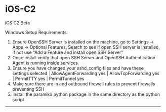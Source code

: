 # iOS-C2

iOS C2 Beta 

Windows Setup Requirements: 

1. Ensure OpenSSH Server is installed on the machine, go to Settings -> Apps -> Optional Features, Search to see if open SSH server is installed, if not use "Add a Feature and install open SSH Server"
2. Once install verify that open SSH Server and OpenSSH Authentication Agent is running inside services
3. Ensure you have changed your sshd_config files and have these settings selected | AllowAgentForwarding yes | AllowTcpForwarding yes |  PermitTTY yes | PermitTunnel yes
4. Make sure there are in and outbound firewall rules to prevent firewalls preventing SSH
5. Install the paramiko python package in the same directory as the python script

-----------------------------------------------------------------------------

